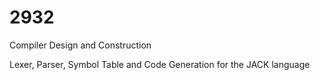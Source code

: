 # 2932
Compiler Design and Construction

Lexer, Parser, Symbol Table and Code Generation for the JACK language
